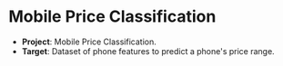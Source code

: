 # Mobile Price Classification
- **Project**: Mobile Price Classification.
- **Target**: Dataset of phone features to predict a phone's price range.
